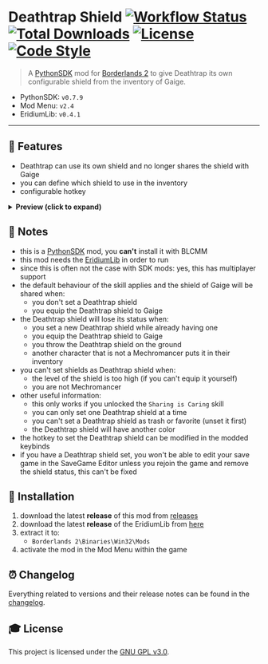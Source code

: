 # **Deathtrap Shield** [![Workflow Status][workflow_status_badge]][workflow_status_link] [![Total Downloads][total_downloads_badge]][total_downloads_link] [![License][license_badge]][license] [![Code Style][black_badge]][black_link]

> A [PythonSDK] mod for [Borderlands 2][borderlands2] to give Deathtrap its own configurable shield from the inventory of Gaige.

- PythonSDK: `v0.7.9`
- Mod Menu: `v2.4`
- EridiumLib: `v0.4.1`

---

## **📎 Features**
- Deathtrap can use its own shield and no longer shares the shield with Gaige
- you can define which shield to use in the inventory
- configurable hotkey

<details>
    <summary>
        <strong>Preview (click to expand)</strong>
    </summary>

<p align="center">
  <img src="images/card_preview.png" width="400" />
  <img src="images/skill_preview.png" width="400" />
</p>
<p align="center">
  <img src="images/hotkey_preview.png" width="400" />
  <img src="images/deathtrap_preview.png" width="400" />
</p>
</details>


## **📑 Notes**
- this is a [PythonSDK] mod, you **can't** install it with BLCMM
- this mod needs the [EridiumLib] in order to run
- since this is often not the case with SDK mods: yes, this has multiplayer support
- the default behaviour of the skill applies and the shield of Gaige will be shared when:
  - you don't set a Deathtrap shield
  - you equip the Deathtrap shield to Gaige
- the Deathtrap shield will lose its status when:
  - you set a new Deathtrap shield while already having one
  - you equip the Deathtrap shield to Gaige
  - you throw the Deathtrap shield on the ground
  - another character that is not a Mechromancer puts it in their inventory
- you can't set shields as Deathtrap shield when:
  - the level of the shield is too high (if you can't equip it yourself)
  - you are not Mechromancer
- other useful information:
  - this only works if you unlocked the `Sharing is Caring` skill
  - you can only set one Deathtrap shield at a time
  - you can't set a Deathtrap shield as trash or favorite (unset it first)
  - the Deathtrap shield will have another color
- the hotkey to set the Deathtrap shield can be modified in the modded keybinds
- if you have a Deathtrap shield set, you won't be able to edit your save game in the SaveGame Editor unless you rejoin the game and remove the shield status, this can't be fixed


## **🔧 Installation**
1. download the latest **release** of this mod from [releases]
2. download the latest **release** of the EridiumLib from [here][eridiumlib_releases]
3. extract it to:
   - `Borderlands 2\Binaries\Win32\Mods`
4. activate the mod in the Mod Menu within the game


## **⏰ Changelog**
Everything related to versions and their release notes can be found in the [changelog].


## **🎓 License**
This project is licensed under the [GNU GPL v3.0][license].

<!-- Badges -->
[workflow_status_badge]: https://img.shields.io/github/workflow/status/DAmNRelentless/bl2-deathtrapshield/CI?style=flat-square
[workflow_status_link]: https://github.com/DAmNRelentless/bl2-deathtrapshield/actions/workflows/main.yml
[total_downloads_badge]: https://img.shields.io/github/downloads/DAmNRelentless/bl2-deathtrapshield/total?style=flat-square
[total_downloads_link]: https://github.com/DAmNRelentless/bl2-deathtrapshield/releases/latest
[license_badge]: https://img.shields.io/github/license/DAmNRelentless/bl2-deathtrapshield?style=flat-square
[black_badge]: https://img.shields.io/badge/code%20style-black-000000.svg?style=flat-square
[black_link]: https://github.com/psf/black

<!-- Links -->
[pythonsdk]: http://borderlandsmodding.com/sdk-mods/
[borderlands2]: https://store.steampowered.com/app/49520/Borderlands_2/
[releases]: https://github.com/DAmNRelentless/bl2-deathtrapshield/releases
[eridiumlib]: https://github.com/DAmNRelentless/bl2-eridiumlib
[eridiumlib_releases]: https://github.com/DAmNRelentless/bl2-eridiumlib/releases
[changelog]: CHANGELOG.md
[license]: LICENSE
